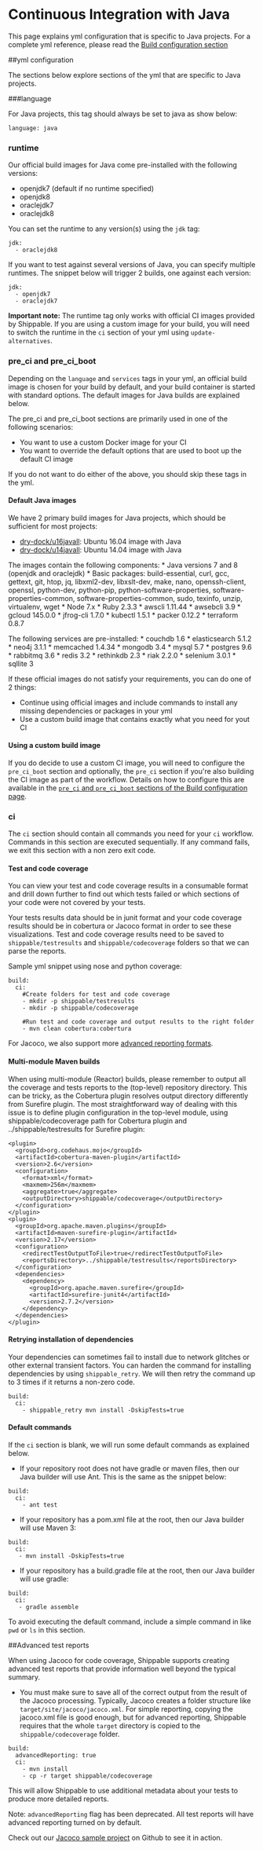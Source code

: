 
# Continuous Integration with Java
This page explains yml configuration that is specific to Java projects. For a complete yml reference, please read the [Build configuration section](../shippableyml.md)

##yml configuration

The sections below explore sections of the yml that are specific to Java projects.


###language


For Java projects, this tag should always be set to java as show below:

```
language: java
```

### runtime
Our official build images for Java come pre-installed with the following versions:

* openjdk7 (default if no runtime specified)
* openjdk8
* oraclejdk7
* oraclejdk8

You can set the runtime to any version(s) using the `jdk` tag:

```
jdk:
  - oraclejdk8
```

If you want to test against several versions of Java, you can specify multiple runtimes. The snippet below will trigger 2 builds, one against each version:

```
jdk:
  - openjdk7
  - oraclejdk7
```

**Important note:** The runtime tag only works with official CI images provided by Shippable. If you are using a custom image for your build, you will need to switch the runtime in the `ci` section of your yml using `update-alternatives`.

### pre_ci and pre_ci_boot

Depending on the `language` and `services` tags in your yml, an official build image is chosen for your build by default, and your build container is started with standard options. The default images for Java builds are explained below.

The pre_ci and pre_ci_boot sections are primarily used in one of the following scenarios:

* You want to use a custom Docker image for your CI
* You want to override the default options that are used to boot up the default CI image

If you do not want to do either of the above, you should skip these tags in the yml.

#### Default Java images
We have 2 primary build images for Java projects, which should be sufficient for most projects:

* [dry-dock/u16javall](https://github.com/dry-dock/u16javall): Ubuntu 16.04 image with Java
* [dry-dock/u14javall](https://github.com/dry-dock/u14javall): Ubuntu 14.04 image with Java

The images contain the following components:
	* Java versions 7 and 8 (openjdk and oraclejdk)
	* Basic packages: build-essential, curl, gcc, gettext, git, htop, jq, libxml2-dev, libxslt-dev, make, nano, openssh-client, openssl, python-dev, python-pip, python-software-properties, software-properties-common, software-properties-common, sudo, texinfo, unzip, virtualenv, wget
	* Node 7.x
	* Ruby 2.3.3
	* awscli 1.11.44
	* awsebcli 3.9
	* gcloud 145.0.0
	* jfrog-cli 1.7.0
	* kubectl 1.5.1
	* packer 0.12.2
	* terraform 0.8.7

The following services are pre-installed:
	* couchdb 1.6
	* elasticsearch 5.1.2
	* neo4j 3.1.1
	* memcached 1.4.34
	* mongodb 3.4
	* mysql 5.7
	* postgres 9.6
	* rabbitmq 3.6
	* redis 3.2
	* rethinkdb 2.3
	* riak 2.2.0
	* selenium 3.0.1
	* sqllite 3


If these official images do not satisfy your requirements, you can do one of 2 things:

- Continue using official images and include commands to install any missing dependencies or packages in your yml
- Use a custom build image that contains exactly what you need for yout CI

#### Using a custom build image
If you do decide to use a custom CI image, you will need to configure the `pre_ci_boot` section and optionally, the `pre_ci` section if you're also building the CI image as part of the workflow. Details on how to configure this are available in the [`pre_ci` and `pre_ci_boot` sections of the Build configuration page](../shippableyml.md#build).

### ci
The `ci` section should contain all commands you need for your `ci` workflow. Commands in this section are executed sequentially. If any command fails, we exit this section with a non zero exit code.

#### Test and code coverage
You can view your test and code coverage results in a consumable format and drill down further to find out which tests failed or which sections of your code were not covered by your tests.

Your tests results data should be in junit format and your code coverage results should be in cobertura or Jacoco format in order to see these visualizations. Test and code coverage results need to be saved to `shippable/testresults` and `shippable/codecoverage` folders so that we can parse the reports.

Sample yml snippet using nose and python coverage:

```  
build:
  ci:
    #Create folders for test and code coverage
    - mkdir -p shippable/testresults
    - mkdir -p shippable/codecoverage

    #Run test and code coverage and output results to the right folder
    - mvn clean cobertura:cobertura
```

For Jacoco, we also support more [advanced reporting formats](../../tutorials/ci/code-coverage-jacoco/).

#### Multi-module Maven builds
When using multi-module (Reactor) builds, please remember to output all the coverage and tests reports to the (top-level) repository directory. This can be tricky, as the Cobertura plugin resolves output directory differently from Surefire plugin. The most straightforward way of dealing with this issue is to define plugin configuration in the top-level module, using shippable/codecoverage path for Cobertura plugin and ../shippable/testresults for Surefire plugin:

```
<plugin>
  <groupId>org.codehaus.mojo</groupId>
  <artifactId>cobertura-maven-plugin</artifactId>
  <version>2.6</version>
  <configuration>
    <format>xml</format>
    <maxmem>256m</maxmem>
    <aggregate>true</aggregate>
    <outputDirectory>shippable/codecoverage</outputDirectory>
  </configuration>
</plugin>
<plugin>
  <groupId>org.apache.maven.plugins</groupId>
  <artifactId>maven-surefire-plugin</artifactId>
  <version>2.17</version>
  <configuration>
    <redirectTestOutputToFile>true</redirectTestOutputToFile>
    <reportsDirectory>../shippable/testresults</reportsDirectory>
  </configuration>
  <dependencies>
    <dependency>
      <groupId>org.apache.maven.surefire</groupId>
      <artifactId>surefire-junit4</artifactId>
      <version>2.7.2</version>
    </dependency>
  </dependencies>
</plugin>

```

#### Retrying installation of dependencies
Your dependencies can sometimes fail to install due to network glitches or other external transient factors. You can harden the command for installing dependencies by using `shippable_retry`. We will then retry the command up to 3 times if it returns a non-zero code.


```
build:
  ci:
    - shippable_retry mvn install -DskipTests=true
```

#### Default commands

If the `ci` section is blank, we will run some default commands as explained below.

* If your repository root does not have gradle or maven files, then our Java builder will use Ant. This is the same as the snippet below:

```
build:
  ci:
    - ant test
```
* If your repository has a pom.xml file at the root, then our Java builder will use Maven 3:

```
build:
  ci:
   - mvn install -DskipTests=true
```

* If your repository has a build.gradle file at the root, then our Java builder will use gradle:

```
build:
  ci:
   - gradle assemble
```

To avoid executing the default command, include a simple command in like `pwd` or `ls` in this section.

##Advanced test reports

When using Jacoco for code coverage, Shippable supports creating advanced test reports that provide information well beyond the typical summary.

* You must make sure to save all of the correct output from the result of the Jacoco processing.  Typically, Jacoco creates a folder structure like `target/site/jacoco/jacoco.xml`.  For simple reporting, copying the jacoco.xml file is good enough, but for advanced reporting, Shippable requires that the whole `target` directory is copied to the `shippable/codecoverage` folder.

```
build:
  advancedReporting: true
  ci:
    - mvn install  
    - cp -r target shippable/codecoverage
```

This will allow Shippable to use additional metadata about your tests to produce more detailed reports.

Note:
`advancedReporting` flag has been deprecated. All test reports will have advanced reporting turned on by default.

 Check out our [Jacoco sample project](https://github.com/shippableSamples/sample_jacoco) on Github to see it in action.
